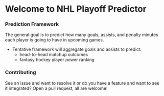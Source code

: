 # Welcome to NHL Playoff Predictor

### Prediction Framework

The general goal is to predict how many goals, assists, and penalty minutes each player is going to have in upcoming games.

- Tentative framework will aggregate goals and assists to predict:
   - head-to-head matchup outcomes
   - fantasy hockey player power ranking
   
### Contributing

See an issue and want to resolve it or do you have a feature and want to see it integrated? Open a pull request, all are welcome!
